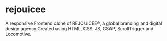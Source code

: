 # rejouicee
A responsive Frontend clone of REJOUICEE®, a global branding and digital design agency Created using HTML, CSS, JS, GSAP, ScrollTrigger and Locomotive.
